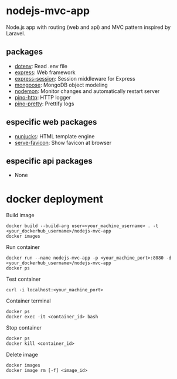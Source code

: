 # nodejs-mvc-app
Node.js app with routing (web and api) and MVC pattern inspired by Laravel.

## packages
* [dotenv](https://www.npmjs.com/package/dotenv): Read .env file
* [express](https://www.npmjs.com/package/express): Web framework
* [express-session](https://www.npmjs.com/package/express-session): Session middleware for Express
* [mongoose](https://www.npmjs.com/package/mongoose): MongoDB object modeling
* [nodemon](https://www.npmjs.com/package/nodemon):  Monitor changes and automatically restart server
* [pino-http](https://www.npmjs.com/package/pino-http): HTTP logger
* [pino-pretty](https://www.npmjs.com/package/pino-pretty): Prettify logs

## especific web packages

* [nunjucks](https://www.npmjs.com/package/nunjucks): HTML template engine
* [serve-favicon](https://www.npmjs.com/package/serve-favicon): Show favicon at browser

## especific api packages

* None

# docker deployment

Build image

```
docker build --build-arg user=<your_machine_username> . -t <your_dockerhub_username>/nodejs-mvc-app
docker images
```

Run container

```
docker run --name nodejs-mvc-app -p <your_machine_port>:8080 -d <your_dockerhub_username>/nodejs-mvc-app
docker ps
```

Test container

```
curl -i localhost:<your_machine_port>
```

Container terminal

```
docker ps
docker exec -it <container_id> bash
```

Stop container

```
docker ps
docker kill <container_id>
```

Delete image

```
docker images
docker image rm [-f] <image_id>
```